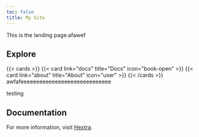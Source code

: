 ```yaml
---
toc: false
title: My Site
---
```


This is the landing page.afawef

## Explore

{{\< cards >}}
{{\< card link="docs" title="Docs" icon="book-open" >}}
{{\< card link="about" title="About" icon="user" >}}
{{\< /cards >}}
awfafeeeeeeeeeeeeeeeeeeeeeeeeeeeee

testing

## Documentation

For more information, visit [Hextra](https://imfing.github.io/hextra).
